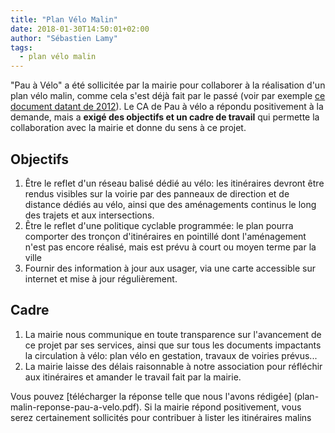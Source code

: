 ```yaml
---
title: "Plan Vélo Malin"
date: 2018-01-30T14:50:01+02:00
author: "Sébastien Lamy"
tags:
  - plan vélo malin
---
```


"Pau à Vélo" a été sollicitée par la mairie pour collaborer à la réalisation
d'un plan vélo malin, comme cela s'est déjà fait par le passé (voir par exemple
[ce document datant de 2012](2012-04-11-velo-malin-double-page.pdf)). Le CA de
Pau à vélo a répondu positivement à la demande, mais a **exigé des objectifs et
un cadre de travail** qui permette la collaboration avec la mairie et donne du
sens à ce projet.

## Objectifs

1. Être le reflet d'un réseau balisé dédié au vélo: les itinéraires devront être
   rendus visibles sur la voirie par des panneaux de direction et de distance
   dédiés au vélo, ainsi que des aménagements continus le long des trajets et aux
   intersections.
2. Être le reflet d'une politique cyclable programmée: le plan pourra comporter
   des tronçon d'itinéraires en pointillé dont l'aménagement n'est pas encore
   réalisé, mais est prévu à court ou moyen terme par la ville
3. Fournir des information à jour aux usager, via une carte accessible sur
   internet et mise à jour régulièrement.

## Cadre

1. La mairie nous communique en toute transparence sur l'avancement de ce projet
   par ses services, ainsi que sur tous les documents impactants la circulation à
   vélo: plan vélo en gestation, travaux de voiries prévus...
2. La mairie laisse des délais raisonnable à notre association pour réfléchir aux
   itinéraires et amander le travail fait par la mairie.

Vous pouvez [télécharger la réponse telle que nous l'avons rédigée]
(plan-malin-reponse-pau-a-velo.pdf).
Si la mairie répond positivement, vous serez certainement sollicités pour
contribuer à lister les itinéraires malins
